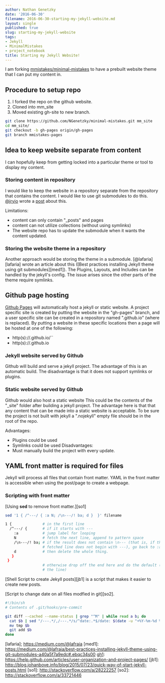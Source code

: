 ```yaml
---
author: Nathan Genetzky
date: '2016-06-30'
filename: 2016-06-30-starting-my-jekyll-website.md
layout: single
published: true
slug: starting-my-jekyll-website
tags:
- Jekyll
- MinimalMistakes
- project_notebook
title: Starting my Jekyll Website!
---
```


I am forking [mmistakes/minimal-mistakes][gh1] to have a prebuilt website theme
that I can put my content in.

## Procedure to setup repo

1. I forked the repo on the github website.
2. Cloned into mm_site
3. Moved existing gh-site to new branch.

```bash
git clone https://github.com/NGenetzky/minimal-mistakes.git mm_site
cd mm_site/
git checkout -b gh-pages origin/gh-pages
git branch mmistakes-pages
```

## Idea to keep website separate from content

I can hopefully keep from getting locked into a particular theme or tool to
display my content.

### Storing content in repository

I would like to keep the website in a repository separate from the repository
that contains the content. I would like to use git submodules to do this.
[@jryio][jryio] wrote a [post][jry] about this.

Limitations:
- content can only contain "\_posts" and pages
- content can not utilize collections (without using symlinks)
- The website repo has to update the submodule when it wants the content updated.

### Storing the website theme in a repository

Another approach would be storing the theme in a submodule. [@lafaria][lafaria]
wrote an article about this
 ([Best practices installing Jekyll theme using git submodules][med1]).
The Plugins, Layouts, and Includes can be handled by the jekyll's config.
The issue arises since the other parts of the theme require symlinks.

## Github page hosting

[Github Pages][gh1] will automatically host a jekyll or static website. A project specific
site is created by putting the website in the "gh-pages" branch, and a user
specific site can be created in a repository named "<username>.github.io" 
(where <username> is replaced). By putting a website in these specific locations
then a page will be hosted at one of the following:
- http(s)://<username>.github.io/<projectname>``
- http(s)://<username>.github.io

### Jekyll website served by Github

Github will build and serve a jekyll project. The advantage of this is an
automatic build. The disadvantage is that it does not support symlinks or
plugins.

### Static website served by Github

Github would also host a static website  This could be the contents of the
 "_site" folder after building a jekyll project. The advantage here is that
that any content that can be made into a static website is acceptable. To be
sure the project is not built with jekyll a ".nojekyll" empty file should be
in the root of the repo.

Advantages:
- Plugins could be used
- Symlinks could be used
Disadvantages:
- Must manually build the project with every update.

## YAML front matter is required for files

Jekyll will process all files that contain front matter. YAML in the front
matter is accessible when using the post/page to create a webpage.

### Scripting with front matter

[Using **sed** to remove front matter.][so1]
```sh
sed '1 { /^---/ { :a N; /\n---/! ba; d }  }' filename

1 {              # in the first line
  /^---/ {       # if it starts with ---
    :a           # jump label for looping
    N            # fetch the next line, append to pattern space
    /\n---/! ba; # if the result does not contain \n--- (that is, if the last
                 # fetched line does not begin with ---), go back to :a
    d            # then delete the whole thing.
   }
 }
                 # otherwise drop off the end here and do the default (print
                 # the line)
```

[Shell Script to create Jekyll posts][jb1] is a script that makes it easier
to create new posts.

[Script to change date on all files modfied in git][so2].
```sh
#!/bin/sh
# Contents of .git/hooks/pre-commit

git diff --cached --name-status | grep "^M" | while read a b; do
  cat $b | sed "/---.*/,/---.*/s/^date:.*$/date: $(date -u "+%Y-%m-%d %T %Z")/" > tmp
  mv tmp $b
  git add $b
done
```



[gh1]: https://github.com/mmistakes/minimal-mistakes
[jryio]: https://twitter.com/jryio
[jry]: http://jry.io/posts/make-your-jekyll-blog-awesome-with-git-submodules/
[lafaria]; https://medium.com/@lafraia
[med1]: https://medium.com/@lafraia/best-practices-installing-jekyll-theme-using-git-submodules-a40a5f7a9edc#.ebqc34s00
[gh1]: https://help.github.com/articles/user-organization-and-project-pages/
[jb1]: http://blog.johanbove.info/blog/2015/07/23/quick-way-of-start-jekyll-posts.html
[so1]: http://stackoverflow.com/a/28222257
[so2]: http://stackoverflow.com/a/33721446